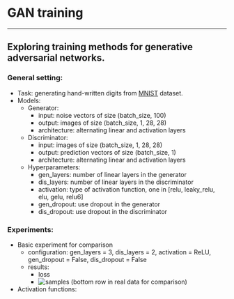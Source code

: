 # GAN training
---
## Exploring training methods for generative adversarial networks.
### General setting:
- Task: generating hand-written digits from [MNIST](http://yann.lecun.com/exdb/mnist/) dataset.
- Models:
  - Generator:
    - input: noise vectors of size (batch_size, 100)
    - output: images of size (batch_size, 1, 28, 28)
    - architecture: alternating linear and activation layers  
  - Discriminator:
    - input: images of size (batch_size, 1, 28, 28)
    - output: prediction vectors of size (batch_size, 1)
    - architecture: alternating linear and activation layers
  - Hyperparameters:
    - gen_layers: number of linear layers in the generator
    - dis_layers: number of linear layers in the discriminator
    - activation: type of activation function, one in [relu, leaky_relu, elu, gelu, relu6]
    - gen_dropout: use dropout in the generator
    - dis_dropout: use dropout in the discriminator

### Experiments:
- Basic experiment for comparison
  - configuration: gen_layers = 3, dis_layers = 2, activation = ReLU, gen_dropout = False, dis_dropout = False
  - results:
    - loss
    - ![samples (bottom row in real data for comparison)]()
- Activation functions: 
